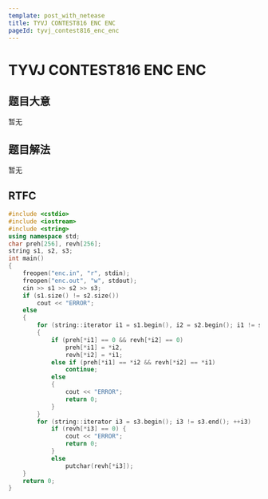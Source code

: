 ```yaml
---
template: post_with_netease
title: TYVJ CONTEST816 ENC ENC
pageId: tyvj_contest816_enc_enc
---
```


# TYVJ CONTEST816 ENC ENC
<span id="poem"></span><script>$(function(){$.ajax('/api/poem?rnd='+Date.now()+Math.random()).done(function(data){$('#poem').text(data);});});</script>
## 题目大意
暂无

## 题目解法
暂无

## RTFC

```cpp
#include <cstdio>
#include <iostream>
#include <string>
using namespace std;
char preh[256], revh[256];
string s1, s2, s3;
int main()
{
    freopen("enc.in", "r", stdin);
    freopen("enc.out", "w", stdout);
    cin >> s1 >> s2 >> s3;
    if (s1.size() != s2.size())
        cout << "ERROR";
    else
    {
        for (string::iterator i1 = s1.begin(), i2 = s2.begin(); i1 != s1.end(); ++i1, ++i2)
        {
            if (preh[*i1] == 0 && revh[*i2] == 0)
                preh[*i1] = *i2,
                revh[*i2] = *i1;
            else if (preh[*i1] == *i2 && revh[*i2] == *i1)
                continue;
            else
            {
                cout << "ERROR";
                return 0;
            }
        }
        for (string::iterator i3 = s3.begin(); i3 != s3.end(); ++i3)
            if (revh[*i3] == 0) {
                cout << "ERROR";
                return 0;
            }
            else
                putchar(revh[*i3]);
    }
    return 0;
}
```
<div id="__comment"></div>
